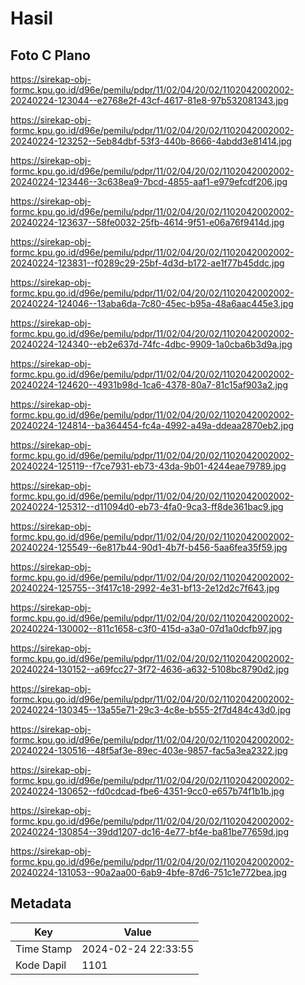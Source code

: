 # Hasil

## Foto C Plano

https://sirekap-obj-formc.kpu.go.id/d96e/pemilu/pdpr/11/02/04/20/02/1102042002002-20240224-123044--e2768e2f-43cf-4617-81e8-97b532081343.jpg

https://sirekap-obj-formc.kpu.go.id/d96e/pemilu/pdpr/11/02/04/20/02/1102042002002-20240224-123252--5eb84dbf-53f3-440b-8666-4abdd3e81414.jpg

https://sirekap-obj-formc.kpu.go.id/d96e/pemilu/pdpr/11/02/04/20/02/1102042002002-20240224-123446--3c638ea9-7bcd-4855-aaf1-e979efcdf206.jpg

https://sirekap-obj-formc.kpu.go.id/d96e/pemilu/pdpr/11/02/04/20/02/1102042002002-20240224-123637--58fe0032-25fb-4614-9f51-e06a76f9414d.jpg

https://sirekap-obj-formc.kpu.go.id/d96e/pemilu/pdpr/11/02/04/20/02/1102042002002-20240224-123831--f0289c29-25bf-4d3d-b172-ae1f77b45ddc.jpg

https://sirekap-obj-formc.kpu.go.id/d96e/pemilu/pdpr/11/02/04/20/02/1102042002002-20240224-124046--13aba6da-7c80-45ec-b95a-48a6aac445e3.jpg

https://sirekap-obj-formc.kpu.go.id/d96e/pemilu/pdpr/11/02/04/20/02/1102042002002-20240224-124340--eb2e637d-74fc-4dbc-9909-1a0cba6b3d9a.jpg

https://sirekap-obj-formc.kpu.go.id/d96e/pemilu/pdpr/11/02/04/20/02/1102042002002-20240224-124620--4931b98d-1ca6-4378-80a7-81c15af903a2.jpg

https://sirekap-obj-formc.kpu.go.id/d96e/pemilu/pdpr/11/02/04/20/02/1102042002002-20240224-124814--ba364454-fc4a-4992-a49a-ddeaa2870eb2.jpg

https://sirekap-obj-formc.kpu.go.id/d96e/pemilu/pdpr/11/02/04/20/02/1102042002002-20240224-125119--f7ce7931-eb73-43da-9b01-4244eae79789.jpg

https://sirekap-obj-formc.kpu.go.id/d96e/pemilu/pdpr/11/02/04/20/02/1102042002002-20240224-125312--d11094d0-eb73-4fa0-9ca3-ff8de361bac9.jpg

https://sirekap-obj-formc.kpu.go.id/d96e/pemilu/pdpr/11/02/04/20/02/1102042002002-20240224-125549--6e817b44-90d1-4b7f-b456-5aa6fea35f59.jpg

https://sirekap-obj-formc.kpu.go.id/d96e/pemilu/pdpr/11/02/04/20/02/1102042002002-20240224-125755--3f417c18-2992-4e31-bf13-2e12d2c7f643.jpg

https://sirekap-obj-formc.kpu.go.id/d96e/pemilu/pdpr/11/02/04/20/02/1102042002002-20240224-130002--811c1658-c3f0-415d-a3a0-07d1a0dcfb97.jpg

https://sirekap-obj-formc.kpu.go.id/d96e/pemilu/pdpr/11/02/04/20/02/1102042002002-20240224-130152--a69fcc27-3f72-4636-a632-5108bc8790d2.jpg

https://sirekap-obj-formc.kpu.go.id/d96e/pemilu/pdpr/11/02/04/20/02/1102042002002-20240224-130345--13a55e71-29c3-4c8e-b555-2f7d484c43d0.jpg

https://sirekap-obj-formc.kpu.go.id/d96e/pemilu/pdpr/11/02/04/20/02/1102042002002-20240224-130516--48f5af3e-89ec-403e-9857-fac5a3ea2322.jpg

https://sirekap-obj-formc.kpu.go.id/d96e/pemilu/pdpr/11/02/04/20/02/1102042002002-20240224-130652--fd0cdcad-fbe6-4351-9cc0-e657b74f1b1b.jpg

https://sirekap-obj-formc.kpu.go.id/d96e/pemilu/pdpr/11/02/04/20/02/1102042002002-20240224-130854--39dd1207-dc16-4e77-bf4e-ba81be77659d.jpg

https://sirekap-obj-formc.kpu.go.id/d96e/pemilu/pdpr/11/02/04/20/02/1102042002002-20240224-131053--90a2aa00-6ab9-4bfe-87d6-751c1e772bea.jpg


## Metadata

| Key        | Value               |
| ---------- | ------------------- |
| Time Stamp | 2024-02-24 22:33:55 |
| Kode Dapil | 1101                |



